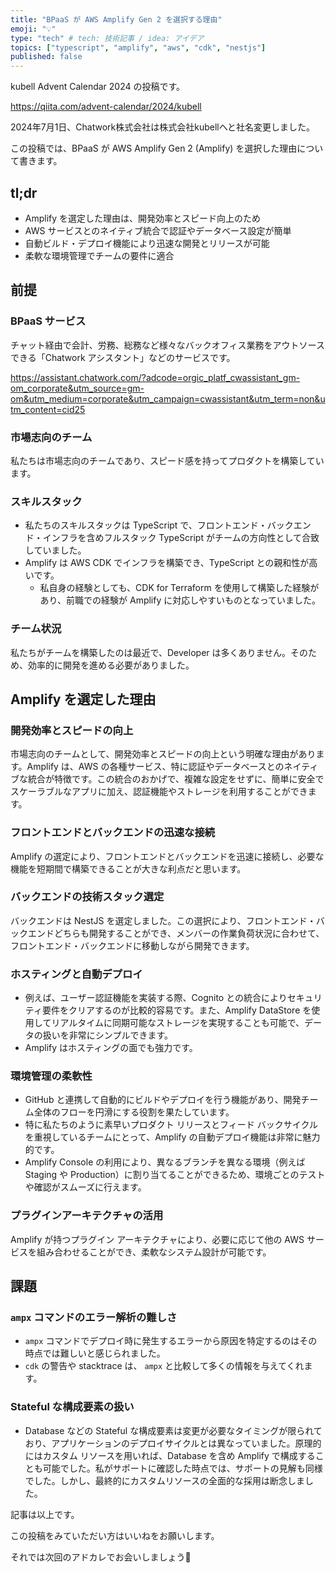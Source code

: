 ```yaml
---
title: "BPaaS が AWS Amplify Gen 2 を選択する理由"
emoji: "💡"
type: "tech" # tech: 技術記事 / idea: アイデア
topics: ["typescript", "amplify", "aws", "cdk", "nestjs"]
published: false
---
```


kubell Advent Calendar 2024 の投稿です。

https://qiita.com/advent-calendar/2024/kubell

2024年7月1日、Chatwork株式会社は株式会社kubellへと社名変更しました。

この投稿では、BPaaS が AWS Amplify Gen 2 (Amplify) を選択した理由について書きます。

## tl;dr
- Amplify を選定した理由は、開発効率とスピード向上のため
- AWS サービスとのネイティブ統合で認証やデータベース設定が簡単
- 自動ビルド・デプロイ機能により迅速な開発とリリースが可能
- 柔軟な環境管理でチームの要件に適合

## 前提

### BPaaS サービス

チャット経由で会計、労務、総務など様々なバックオフィス業務をアウトソースできる「Chatwork アシスタント」などのサービスです。

https://assistant.chatwork.com/?adcode=orgic_platf_cwassistant_gm-om_corporate&utm_source=gm-om&utm_medium=corporate&utm_campaign=cwassistant&utm_term=non&utm_content=cid25

### 市場志向のチーム
私たちは市場志向のチームであり、スピード感を持ってプロダクトを構築しています。

### スキルスタック

- 私たちのスキルスタックは TypeScript で、フロントエンド・バックエンド・インフラを含めフルスタック TypeScript がチームの方向性として合致していました。
- Amplify は AWS CDK でインフラを構築でき、TypeScript との親和性が高いです。
    - 私自身の経験としても、CDK for Terraform を使用して構築した経験があり、前職での経験が Amplify に対応しやすいものとなっていました。

### チーム状況

私たちがチームを構築したのは最近で、Developer は多くありません。そのため、効率的に開発を進める必要がありました。

## Amplify を選定した理由

### 開発効率とスピードの向上

市場志向のチームとして、開発効率とスピードの向上という明確な理由があります。Amplify は、AWS の各種サービス、特に認証やデータベースとのネイティブな統合が特徴です。この統合のおかげで、複雑な設定をせずに、簡単に安全でスケーラブルなアプリに加え、認証機能やストレージを利用することができます。

### フロントエンドとバックエンドの迅速な接続

Amplify の選定により、フロントエンドとバックエンドを迅速に接続し、必要な機能を短期間で構築できることが大きな利点だと思います。

### バックエンドの技術スタック選定

バックエンドは NestJS を選定しました。この選択により、フロントエンド・バックエンドどちらも開発することができ、メンバーの作業負荷状況に合わせて、フロントエンド・バックエンドに移動しながら開発できます。

### ホスティングと自動デプロイ

- 例えば、ユーザー認証機能を実装する際、Cognito との統合によりセキュリティ要件をクリアするのが比較的容易です。また、Amplify DataStore を使用してリアルタイムに同期可能なストレージを実現することも可能で、データの扱いを非常にシンプルできます。
- Amplify はホスティングの面でも強力です。

### 環境管理の柔軟性

- GitHub と連携して自動的にビルドやデプロイを行う機能があり、開発チーム全体のフローを円滑にする役割を果たしています。
- 特に私たちのように素早いプロダクト リリースとフィード バックサイクルを重視しているチームにとって、Amplify の自動デプロイ機能は非常に魅力的です。
- Amplify Console の利用により、異なるブランチを異なる環境（例えば Staging や Production）に割り当てることができるため、環境ごとのテストや確認がスムーズに行えます。

### プラグインアーキテクチャの活用

Amplify が持つプラグイン アーキテクチャにより、必要に応じて他の AWS サービスを組み合わせることができ、柔軟なシステム設計が可能です。

## 課題

### `ampx` コマンドのエラー解析の難しさ

- `ampx` コマンドでデプロイ時に発生するエラーから原因を特定するのはその時点では難しいと感じられました。
- `cdk` の警告や stacktrace は、 `ampx` と比較して多くの情報を与えてくれます。

### Stateful な構成要素の扱い

- Database などの Stateful な構成要素は変更が必要なタイミングが限られており、アプリケーションのデプロイサイクルとは異なっていました。原理的にはカスタム リソースを用いれば、Database を含め Amplify で構成することも可能でした。私がサポートに確認した時点では、サポートの見解も同様でした。しかし、最終的にカスタムリソースの全面的な採用は断念しました。


記事は以上です。

この投稿をみていただい方はいいねをお願いします。

それでは次回のアドカレでお会いしましょう👋
